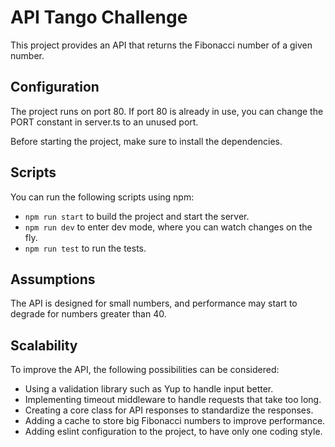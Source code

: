 # API Tango Challenge

This project provides an API that returns the Fibonacci number of a given number.

## Configuration

The project runs on port 80. If port 80 is already in use, you can change the PORT constant in server.ts to an unused port.

Before starting the project, make sure to install the dependencies.

## Scripts

You can run the following scripts using npm:

- `npm run start` to build the project and start the server.
- `npm run dev` to enter dev mode, where you can watch changes on the fly.
- `npm run test` to run the tests.

## Assumptions

The API is designed for small numbers, and performance may start to degrade for numbers greater than 40.

## Scalability

To improve the API, the following possibilities can be considered:

- Using a validation library such as Yup to handle input better.
- Implementing timeout middleware to handle requests that take too long.
- Creating a core class for API responses to standardize the responses.
- Adding a cache to store big Fibonacci numbers to improve performance.
- Adding eslint configuration to the project, to have only one coding style.

